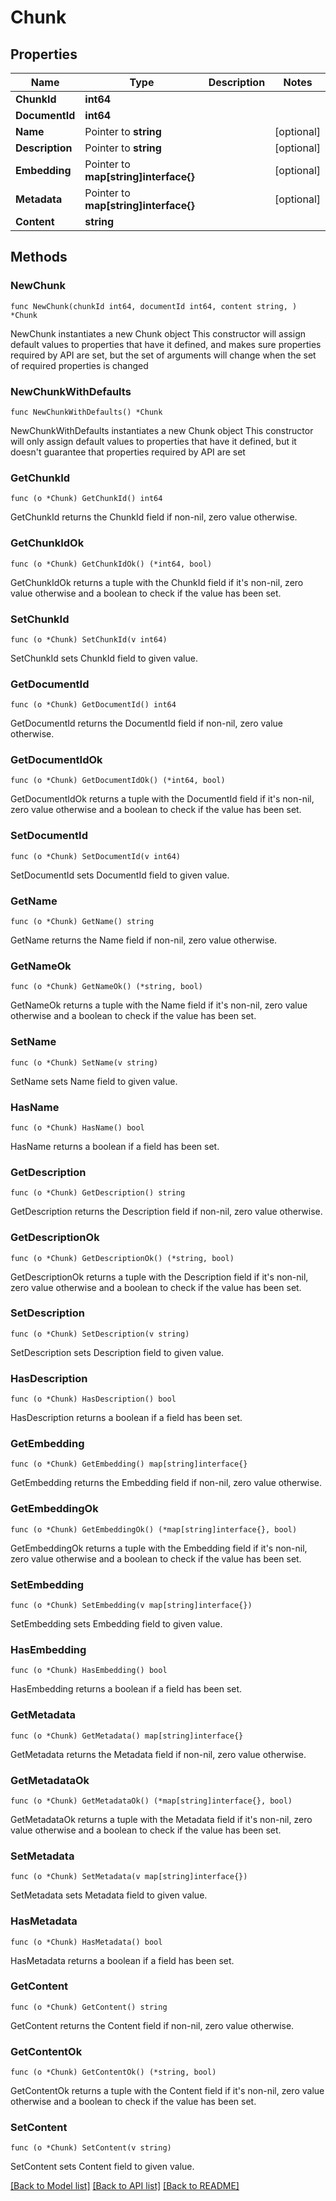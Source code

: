 # Chunk

## Properties

Name | Type | Description | Notes
------------ | ------------- | ------------- | -------------
**ChunkId** | **int64** |  | 
**DocumentId** | **int64** |  | 
**Name** | Pointer to **string** |  | [optional] 
**Description** | Pointer to **string** |  | [optional] 
**Embedding** | Pointer to **map[string]interface{}** |  | [optional] 
**Metadata** | Pointer to **map[string]interface{}** |  | [optional] 
**Content** | **string** |  | 

## Methods

### NewChunk

`func NewChunk(chunkId int64, documentId int64, content string, ) *Chunk`

NewChunk instantiates a new Chunk object
This constructor will assign default values to properties that have it defined,
and makes sure properties required by API are set, but the set of arguments
will change when the set of required properties is changed

### NewChunkWithDefaults

`func NewChunkWithDefaults() *Chunk`

NewChunkWithDefaults instantiates a new Chunk object
This constructor will only assign default values to properties that have it defined,
but it doesn't guarantee that properties required by API are set

### GetChunkId

`func (o *Chunk) GetChunkId() int64`

GetChunkId returns the ChunkId field if non-nil, zero value otherwise.

### GetChunkIdOk

`func (o *Chunk) GetChunkIdOk() (*int64, bool)`

GetChunkIdOk returns a tuple with the ChunkId field if it's non-nil, zero value otherwise
and a boolean to check if the value has been set.

### SetChunkId

`func (o *Chunk) SetChunkId(v int64)`

SetChunkId sets ChunkId field to given value.


### GetDocumentId

`func (o *Chunk) GetDocumentId() int64`

GetDocumentId returns the DocumentId field if non-nil, zero value otherwise.

### GetDocumentIdOk

`func (o *Chunk) GetDocumentIdOk() (*int64, bool)`

GetDocumentIdOk returns a tuple with the DocumentId field if it's non-nil, zero value otherwise
and a boolean to check if the value has been set.

### SetDocumentId

`func (o *Chunk) SetDocumentId(v int64)`

SetDocumentId sets DocumentId field to given value.


### GetName

`func (o *Chunk) GetName() string`

GetName returns the Name field if non-nil, zero value otherwise.

### GetNameOk

`func (o *Chunk) GetNameOk() (*string, bool)`

GetNameOk returns a tuple with the Name field if it's non-nil, zero value otherwise
and a boolean to check if the value has been set.

### SetName

`func (o *Chunk) SetName(v string)`

SetName sets Name field to given value.

### HasName

`func (o *Chunk) HasName() bool`

HasName returns a boolean if a field has been set.

### GetDescription

`func (o *Chunk) GetDescription() string`

GetDescription returns the Description field if non-nil, zero value otherwise.

### GetDescriptionOk

`func (o *Chunk) GetDescriptionOk() (*string, bool)`

GetDescriptionOk returns a tuple with the Description field if it's non-nil, zero value otherwise
and a boolean to check if the value has been set.

### SetDescription

`func (o *Chunk) SetDescription(v string)`

SetDescription sets Description field to given value.

### HasDescription

`func (o *Chunk) HasDescription() bool`

HasDescription returns a boolean if a field has been set.

### GetEmbedding

`func (o *Chunk) GetEmbedding() map[string]interface{}`

GetEmbedding returns the Embedding field if non-nil, zero value otherwise.

### GetEmbeddingOk

`func (o *Chunk) GetEmbeddingOk() (*map[string]interface{}, bool)`

GetEmbeddingOk returns a tuple with the Embedding field if it's non-nil, zero value otherwise
and a boolean to check if the value has been set.

### SetEmbedding

`func (o *Chunk) SetEmbedding(v map[string]interface{})`

SetEmbedding sets Embedding field to given value.

### HasEmbedding

`func (o *Chunk) HasEmbedding() bool`

HasEmbedding returns a boolean if a field has been set.

### GetMetadata

`func (o *Chunk) GetMetadata() map[string]interface{}`

GetMetadata returns the Metadata field if non-nil, zero value otherwise.

### GetMetadataOk

`func (o *Chunk) GetMetadataOk() (*map[string]interface{}, bool)`

GetMetadataOk returns a tuple with the Metadata field if it's non-nil, zero value otherwise
and a boolean to check if the value has been set.

### SetMetadata

`func (o *Chunk) SetMetadata(v map[string]interface{})`

SetMetadata sets Metadata field to given value.

### HasMetadata

`func (o *Chunk) HasMetadata() bool`

HasMetadata returns a boolean if a field has been set.

### GetContent

`func (o *Chunk) GetContent() string`

GetContent returns the Content field if non-nil, zero value otherwise.

### GetContentOk

`func (o *Chunk) GetContentOk() (*string, bool)`

GetContentOk returns a tuple with the Content field if it's non-nil, zero value otherwise
and a boolean to check if the value has been set.

### SetContent

`func (o *Chunk) SetContent(v string)`

SetContent sets Content field to given value.



[[Back to Model list]](../README.md#documentation-for-models) [[Back to API list]](../README.md#documentation-for-api-endpoints) [[Back to README]](../README.md)


